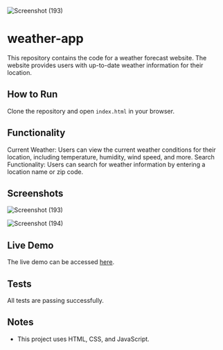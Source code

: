 ![Screenshot (193)](https://github.com/vishulaad/wheatherapp/assets/127011625/04cbbd00-2392-4202-8f5a-3783db5a1b10)
# weather-app

This repository contains the code for a weather forecast website. The website provides users with up-to-date weather information for their location.

## How to Run

Clone the repository and open `index.html` in your browser.

## Functionality

Current Weather: Users can view the current weather conditions for their location, including temperature, humidity, wind speed, and more.
Search Functionality: Users can search for weather information by entering a location name or zip code.

## Screenshots

![Screenshot (193)](https://github.com/vishulaad/wheatherapp/assets/127011625/04cbbd00-2392-4202-8f5a-3783db5a1b10)

![Screenshot (194)](https://github.com/vishulaad/wheatherapp/assets/127011625/a6b05fd3-af04-4be7-98c0-d6b59f7cdf94)



## Live Demo

The live demo can be accessed [here](https://weatherforeapp.netlify.app/).

## Tests

All tests are passing successfully.

## Notes

- This project uses HTML, CSS, and JavaScript.
